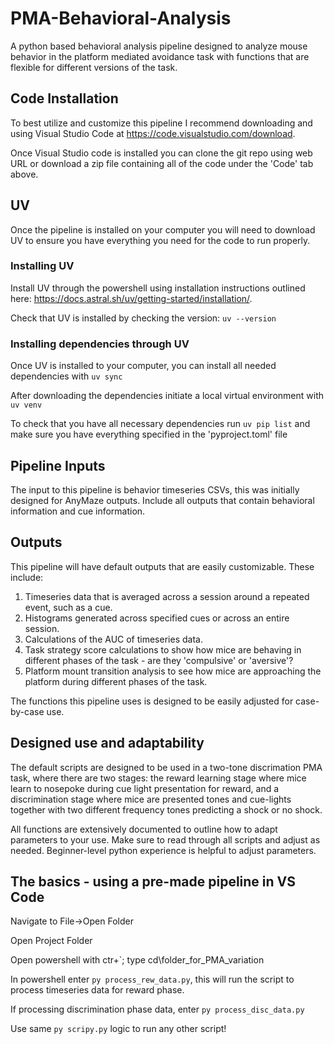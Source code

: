 # PMA-Behavioral-Analysis
A python based behavioral analysis pipeline designed to analyze mouse behavior in the platform mediated avoidance task with functions that are flexible for different versions of the task.

## Code Installation 
To best utilize and customize this pipeline I recommend downloading and using Visual Studio Code at https://code.visualstudio.com/download.

Once Visual Studio code is installed you can clone the git repo using web URL or download a zip file containing all of the code under the 'Code' tab above.

## UV
Once the pipeline is installed on your computer you will need to download UV to ensure you have everything you need for the code to run properly.

### Installing UV
Install UV through the powershell using installation instructions outlined here: https://docs.astral.sh/uv/getting-started/installation/.

Check that UV is installed by checking the version:
`uv --version`

### Installing dependencies through UV
Once UV is installed to your computer, you can install all needed dependencies with `uv sync`

After downloading the dependencies initiate a local virtual environment with `uv venv`

To check that you have all necessary dependencies run `uv pip list` and make sure you have everything specified in the 'pyproject.toml' file

## Pipeline Inputs 
The input to this pipeline is behavior timeseries CSVs, this was initially designed for AnyMaze outputs. Include all outputs that contain behavioral information and cue information.

## Outputs
This pipeline will have default outputs that are easily customizable. These include:

1) Timeseries data that is averaged across a session around a repeated event, such as a cue.
2) Histograms generated across specified cues or across an entire session.
3) Calculations of the AUC of timeseries data.
4) Task strategy score calculations to show how mice are behaving in different phases of the task - are they 'compulsive' or 'aversive'?
5) Platform mount transition analysis to see how mice are approaching the platform during different phases of the task.

The functions this pipeline uses is designed to be easily adjusted for case-by-case use.

## Designed use and adaptability
The default scripts are designed to be used in a two-tone discrimation PMA task, where there are two stages: the reward learning stage where mice learn to nosepoke during cue light presentation for reward, and a discrimination stage where mice are presented tones and cue-lights together with two different frequency tones predicting a shock or no shock.

All functions are extensively documented to outline how to adapt parameters to your use. Make sure to read through all scripts and adjust as needed. Beginner-level python experience is helpful to adjust parameters.

## The basics - using a pre-made pipeline in VS Code
Navigate to File->Open Folder

Open Project Folder

Open powershell with ctr+`; type cd\folder_for_PMA_variation

In powershell enter `py process_rew_data.py`, this will run the script to process timeseries data for reward phase.

If processing discrimination phase data, enter `py process_disc_data.py`

Use same `py scripy.py` logic to run any other script!